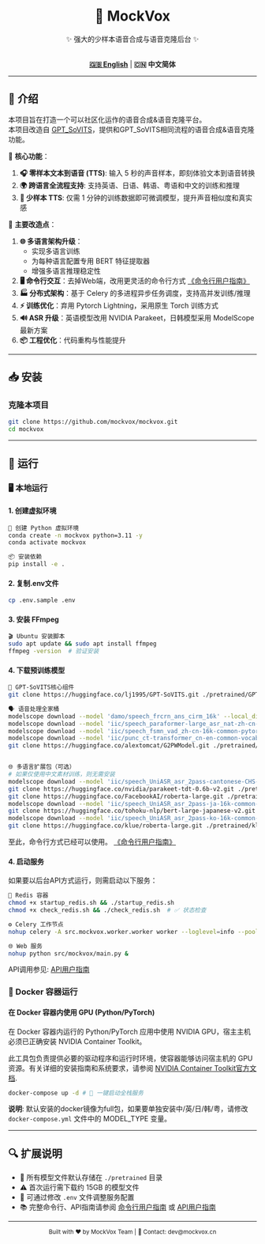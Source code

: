<div align="center">

<h1>🎤 MockVox</h1>

✨ 强大的少样本语音合成与语音克隆后台 ✨<br><br>

[**🇬🇧 English**](../../README.md) | **🇨🇳 中文简体**

</div>

---

## 🚀 介绍

本项目旨在打造一个可以社区化运作的语音合成&语音克隆平台。  
本项目改造自 [GPT_SoVITS](https://github.com/RVC-Boss/GPT-SoVITS)，提供和GPT_SoVITS相同流程的语音合成&语音克隆功能。  

🌟 **核心功能**：

1. **🎧 零样本文本到语音 (TTS)**: 输入 5 秒的声音样本，即刻体验文本到语音转换
2. **🌍 跨语言全流程支持**: 支持英语、日语、韩语、粤语和中文的训练和推理
3. **🧠 少样本 TTS**: 仅需 1 分钟的训练数据即可微调模型，提升声音相似度和真实感

🔧 **主要改造点**：

1. **🌐 多语言架构升级**：
    * 实现​​多语言训练​​
    * 为每种语言配置专用 BERT 特征提取器
    * 增强多语言推理稳定性
2. **🖥️ 命令行交互**：去掉Web端，改用更灵活的命令行方式 [《命令行用户指南》](./cli.md)
3. **🏭 分布式架构**：基于 Celery 的多进程异步任务调度，支持高并发训练/推理
4. **⚡ 训练优化**：弃用 Pytorch Lightning，采用原生 Torch 训练方式
5. **🔊 ASR 升级**：英语模型改用 NVIDIA Parakeet，日韩模型采用 ModelScope 最新方案
6. **📦 工程优化**：代码重构与性能提升

---

## 📥 安装

### 克隆本项目

```bash
git clone https://github.com/mockvox/mockvox.git
cd mockvox
```

---

## 🚀 运行

### 🖥️ 本地运行

#### 1. 创建虚拟环境

```bash
🐍 创建 Python 虚拟环境
conda create -n mockvox python=3.11 -y
conda activate mockvox

📦 安装依赖
pip install -e . 
```

#### 2. 复制.env文件

```bash
cp .env.sample .env
```

#### 3. 安装 FFmpeg

```bash
🎬 Ubuntu 安装脚本
sudo apt update && sudo apt install ffmpeg
ffmpeg -version  # 验证安装
```

#### 4. 下载预训练模型

```bash
🔧 GPT-SoVITS核心组件
git clone https://huggingface.co/lj1995/GPT-SoVITS.git ./pretrained/GPT-SoVITS

🗣️ 语音处理全家桶
modelscope download --model 'damo/speech_frcrn_ans_cirm_16k' --local_dir './pretrained/damo/speech_frcrn_ans_cirm_16k' #降噪
modelscope download --model 'iic/speech_paraformer-large_asr_nat-zh-cn-16k-common-vocab8404-pytorch' --local_dir './pretrained/iic/speech_paraformer-large_asr_nat-zh-cn-16k-common-vocab8404-pytorch' #普通话ASR
modelscope download --model 'iic/speech_fsmn_vad_zh-cn-16k-common-pytorch' --local_dir './pretrained/iic/speech_fsmn_vad_zh-cn-16k-common-pytorch'
modelscope download --model 'iic/punc_ct-transformer_cn-en-common-vocab471067-large' --local_dir './pretrained/iic/punc_ct-transformer_cn-en-common-vocab471067-large' #标点恢复
git clone https://huggingface.co/alextomcat/G2PWModel.git ./pretrained/G2PWModel #词转音素


🌐 多语言扩展包（可选）
# 如果仅使用中文素材训练，则无需安装
modelscope download --model 'iic/speech_UniASR_asr_2pass-cantonese-CHS-16k-common-vocab1468-tensorflow1-online' --local_dir './pretrained/iic/speech_UniASR_asr_2pass-cantonese-CHS-16k-common-vocab1468-tensorflow1-online' #粤语ASR
git clone https://huggingface.co/nvidia/parakeet-tdt-0.6b-v2.git ./pretrained/nvidia/parakeet-tdt-0.6b-v2 #英语ASR
git clone https://huggingface.co/FacebookAI/roberta-large.git ./pretrained/FacebookAI/roberta-large #英语BERT
modelscope download --model 'iic/speech_UniASR_asr_2pass-ja-16k-common-vocab93-tensorflow1-offline'  --local_dir './pretrained/iic/speech_UniASR_asr_2pass-ja-16k-common-vocab93-tensorflow1-offline' #日语ASR
git clone https://huggingface.co/tohoku-nlp/bert-large-japanese-v2.git ./pretrained/tohoku-nlp/bert-large-japanese-v2 #日语BERT
modelscope download --model 'iic/speech_UniASR_asr_2pass-ko-16k-common-vocab6400-tensorflow1-online' --local_dir './pretrained/iic/speech_UniASR_asr_2pass-ko-16k-common-vocab6400-tensorflow1-online' #韩语ASR
git clone https://huggingface.co/klue/roberta-large.git ./pretrained/klue/roberta-large #韩语BERT
```

至此，命令行方式已经可以使用。 [《命令行用户指南》](./cli.md)

#### 4. 启动服务

如果要以后台API方式运行，则需启动以下服务：

```bash
🐳 Redis 容器
chmod +x startup_redis.sh && ./startup_redis.sh
chmod +x check_redis.sh && ./check_redis.sh  # ✅ 状态检查

⚙️ Celery 工作节点
nohup celery -A src.mockvox.worker.worker worker --loglevel=info --pool=prefork --concurrency=1 &

🌐 Web 服务
nohup python src/mockvox/main.py &
```

API调用参见: [API用户指南](./api.md)

### 🐳 Docker 容器运行

#### 在 Docker 容器内使用 GPU (Python/PyTorch)​​

在 Docker 容器内运行的 Python/PyTorch 应用中使用 NVIDIA GPU，宿主主机​​必须​​已正确安装 ​​NVIDIA Container Toolkit​​。

此工具包负责提供必要的驱动程序和运行时环境，使容器能够访问宿主机的 GPU 资源。有关详细的安装指南和系统要求，请参阅 ​[​NVIDIA Container Toolkit​官方文档](https://docs.nvidia.com/datacenter/cloud-native/container-toolkit/latest/install-guide.html).

```bash
docker-compose up -d # 🚢 一键启动全栈服务
```

**说明**: 默认安装的docker镜像为full包，如果要单独安装中/英/日/韩/粤，请修改 `docker-compose.yml` 文件中的 MODEL_TYPE 变量。

---

## 🔍 扩展说明

- 📁 所有模型文件默认存储在 `./pretrained` 目录
- ⚠️ 首次运行需下载约 15GB 的模型文件
- 🔄 可通过修改 `.env` 文件调整服务配置
- 📚 完整命令行、API指南请参阅 [命令行用户指南](./cli.md) 或 [API用户指南](./api.md)

---

<div align="center">
  <sub>Built with ❤️ by MockVox Team | 📧 Contact: dev@mockvox.cn</sub>
</div>